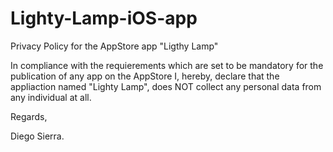 # Lighty-Lamp-iOS-app

Privacy Policy for the AppStore app "Ligthy Lamp"

In compliance with the requierements which are set to be mandatory for the publication of any app on the AppStore I, hereby, declare that the appliaction named "Lighty Lamp", does NOT collect any personal data from any individual at all.

Regards,

Diego Sierra.
